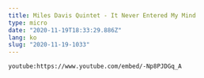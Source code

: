 ```yaml
---
title: Miles Davis Quintet - It Never Entered My Mind
type: micro
date: "2020-11-19T18:33:29.886Z"
lang: ko
slug: "2020-11-19-1033"
---
```


`youtube:https://www.youtube.com/embed/-Np8PJDGq_A`

